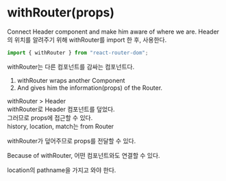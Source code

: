 # withRouter(props)

Connect Header component and make him aware of where we are.
Header의 위치를 알려주기 위해
withRouter를 import 한 후, 사용한다.

```js
import { withRouter } from "react-router-dom";
```

withRouter는 다른 컴포넌트를 감싸는 컴포넌트다.

1. withRouter wraps another Component
2. And gives him the information(props) of the Router.

withRouter > Header  
withRouter로 Header 컴포넌트를 덮었다.  
그러므로 props에 접근할 수 있다.  
history, location, match는 from Router

withRouter가 덮어주므로 props를 전달할 수 있다.

Because of withRouter, 어떤 컴포넌트와도 연결할 수 있다.

location의 pathname을 가지고 와야 한다.
